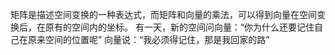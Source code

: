 矩阵是描述空间变换的一种表达式，而矩阵和向量的乘法，可以得到向量在空间变换后，在原有的空间内的坐标。
有一天，新的空间问向量：“你为什么还要记住自己在原来空间的位置呢”
向量说：“我必须得记住，那是我回家的路”